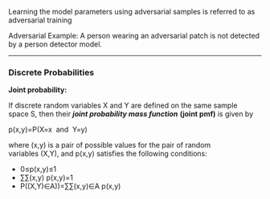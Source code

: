 
Learning the model parameters using adversarial samples is referred to as adversarial training

Adversarial Example:
A person wearing an adversarial patch is not detected by a person detector model.

----

### Discrete Probabilities


**Joint probability:**

If discrete random variables X and Y are defined on the same sample space S, then their _**joint probability mass function**_ **(joint pmf)** is given by  

p(x,y)=P(X=x  and  Y=y)

where (x,y) is a pair of possible values for the pair of random variables (X,Y), and p(x,y) satisfies the following conditions:

-   0≤p(x,y)≤1
-   ∑∑(x,y) p(x,y)=1
-   P((X,Y)∈A))=∑∑(x,y)∈A p(x,y)


